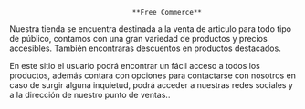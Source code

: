                                   **Free Commerce**

Nuestra tienda se encuentra destinada a la venta de articulo para todo tipo de público, contamos con una gran variedad de productos y precios accesibles. También encontraras descuentos en productos destacados.

En este sitio el usuario podrá encontrar un fácil acceso a todos los productos, además contara con opciones para contactarse con nosotros en caso de surgir alguna inquietud, podrá acceder a nuestras redes sociales y a la dirección de nuestro punto de ventas..


